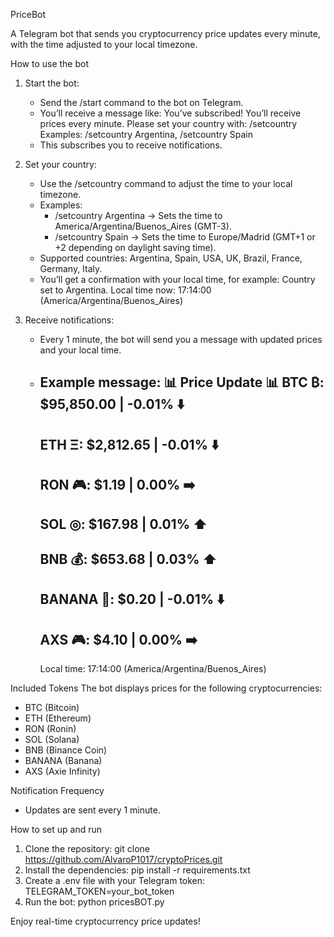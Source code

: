 PriceBot

A Telegram bot that sends you cryptocurrency price updates every minute, with the time adjusted to your local timezone.

How to use the bot

1. Start the bot:
   - Send the /start command to the bot on Telegram.
   - You’ll receive a message like:
     You’ve subscribed! You’ll receive prices every minute.
     Please set your country with:
     /setcountry <country>
     Examples: /setcountry Argentina, /setcountry Spain
   - This subscribes you to receive notifications.

2. Set your country:
   - Use the /setcountry <country> command to adjust the time to your local timezone.
   - Examples:
     - /setcountry Argentina → Sets the time to America/Argentina/Buenos_Aires (GMT-3).
     - /setcountry Spain → Sets the time to Europe/Madrid (GMT+1 or +2 depending on daylight saving time).
   - Supported countries: Argentina, Spain, USA, UK, Brazil, France, Germany, Italy.
   - You’ll get a confirmation with your local time, for example:
     Country set to Argentina. Local time now: 17:14:00 (America/Argentina/Buenos_Aires)

3. Receive notifications:
   - Every 1 minute, the bot will send you a message with updated prices and your local time.
   - Example message:
     📊 Price Update 📊
     BTC ₿: $95,850.00 | -0.01% ⬇️
     --------------------
     ETH Ξ: $2,812.65 | -0.01% ⬇️
     --------------------
     RON 🎮: $1.19 | 0.00% ➡️
     --------------------
     SOL ◎: $167.98 | 0.01% ⬆️
     --------------------
     BNB 💰: $653.68 | 0.03% ⬆️
     --------------------
     BANANA 🍌: $0.20 | -0.01% ⬇️
     --------------------
     AXS 🎮: $4.10 | 0.00% ➡️
     --------------------
     Local time: 17:14:00 (America/Argentina/Buenos_Aires)

Included Tokens
The bot displays prices for the following cryptocurrencies:
- BTC (Bitcoin)
- ETH (Ethereum)
- RON (Ronin)
- SOL (Solana)
- BNB (Binance Coin)
- BANANA (Banana)
- AXS (Axie Infinity)

Notification Frequency
- Updates are sent every 1 minute.

How to set up and run
1. Clone the repository:
   git clone https://github.com/AlvaroP1017/cryptoPrices.git
2. Install the dependencies:
   pip install -r requirements.txt
3. Create a .env file with your Telegram token:
   TELEGRAM_TOKEN=your_bot_token
4. Run the bot:
   python pricesBOT.py

Enjoy real-time cryptocurrency price updates!
